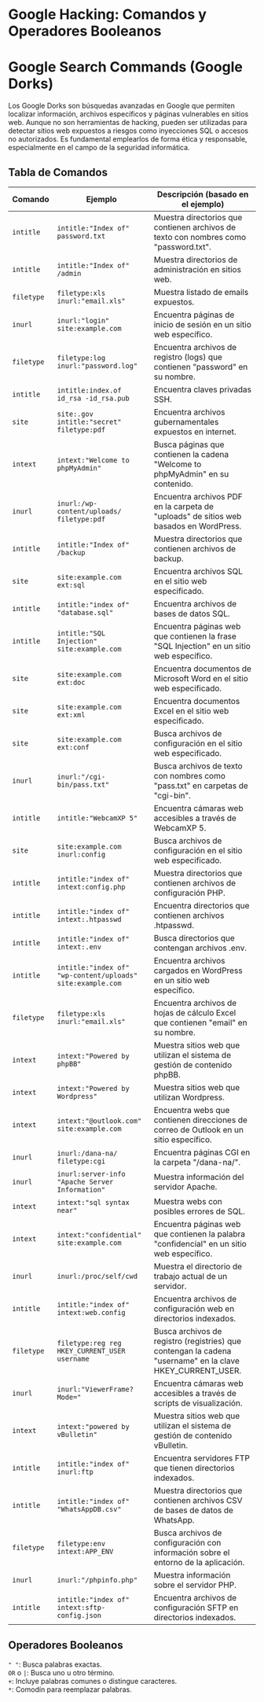 # Google Hacking: Comandos y Operadores Booleanos

# Google Search Commands (Google Dorks)
Los Google Dorks son búsquedas avanzadas en Google que permiten localizar información, archivos específicos y páginas vulnerables en sitios web. Aunque no son herramientas de hacking, pueden ser utilizadas para detectar sitios web expuestos a riesgos como inyecciones SQL o accesos no autorizados. Es fundamental emplearlos de forma ética y responsable, especialmente en el campo de la seguridad informática.

## Tabla de Comandos

| Comando | Ejemplo | Descripción (basado en el ejemplo) |
|---------|---------|------------------------------------|
| `intitle` | `intitle:"Index of" password.txt` | Muestra directorios que contienen archivos de texto con nombres como "password.txt". |
| `intitle` | `intitle:"Index of" /admin` | Muestra directorios de administración en sitios web. |
| `filetype` | `filetype:xls inurl:"email.xls"` | Muestra listado de emails expuestos. |
| `inurl` | `inurl:"login" site:example.com` | Encuentra páginas de inicio de sesión en un sitio web específico. |
| `filetype` | `filetype:log inurl:"password.log"` | Encuentra archivos de registro (logs) que contienen "password" en su nombre. |
| `intitle` | `intitle:index.of id_rsa -id_rsa.pub` | Encuentra claves privadas SSH. |
| `site` | `site:.gov intitle:"secret" filetype:pdf` | Encuentra archivos gubernamentales expuestos en internet. |
| `intext` | `intext:"Welcome to phpMyAdmin"` | Busca páginas que contienen la cadena "Welcome to phpMyAdmin" en su contenido. |
| `inurl` | `inurl:/wp-content/uploads/ filetype:pdf` | Encuentra archivos PDF en la carpeta de "uploads" de sitios web basados en WordPress. |
| `intitle` | `intitle:"Index of" /backup` | Muestra directorios que contienen archivos de backup. |
| `site` | `site:example.com ext:sql` | Encuentra archivos SQL en el sitio web especificado. |
| `intitle` | `intitle:"index of" "database.sql"` | Encuentra archivos de bases de datos SQL. |
| `intitle` | `intitle:"SQL Injection" site:example.com` | Encuentra páginas web que contienen la frase "SQL Injection" en un sitio web específico. |
| `site` | `site:example.com ext:doc` | Encuentra documentos de Microsoft Word en el sitio web especificado. |
| `site` | `site:example.com ext:xml` | Encuentra documentos Excel en el sitio web especificado. |
| `site` | `site:example.com ext:conf` | Busca archivos de configuración en el sitio web especificado. |
| `inurl` | `inurl:"/cgi-bin/pass.txt"` | Busca archivos de texto con nombres como "pass.txt" en carpetas de "cgi-bin". |
| `intitle` | `intitle:"WebcamXP 5"` | Encuentra cámaras web accesibles a través de WebcamXP 5. |
| `site` | `site:example.com inurl:config` | Busca archivos de configuración en el sitio web especificado. |
| `intitle` | `intitle:"index of" intext:config.php` | Muestra directorios que contienen archivos de configuración PHP. |
| `intitle` | `intitle:"index of" intext:.htpasswd` | Encuentra directorios que contienen archivos .htpasswd. |
| `intitle` | `intitle:"index of" intext:.env` | Busca directorios que contengan archivos .env. |
| `intitle` | `intitle:"index of" "wp-content/uploads" site:example.com` | Encuentra archivos cargados en WordPress en un sitio web específico. |
| `filetype` | `filetype:xls inurl:"email.xls"` | Encuentra archivos de hojas de cálculo Excel que contienen "email" en su nombre. |
| `intext` | `intext:"Powered by phpBB"` | Muestra sitios web que utilizan el sistema de gestión de contenido phpBB. |
| `intext` | `intext:"Powered by Wordpress"` | Muestra sitios web que utilizan Wordpress. |
| `intext` | `intext:"@outlook.com" site:example.com` | Encuentra webs que contienen direcciones de correo de Outlook en un sitio específico. |
| `inurl` | `inurl:/dana-na/ filetype:cgi` | Encuentra páginas CGI en la carpeta "/dana-na/". |
| `inurl` | `inurl:server-info "Apache Server Information"` | Muestra información del servidor Apache. |
| `intext` | `intext:"sql syntax near"` | Muestra webs con posibles errores de SQL. |
| `intext` | `intext:"confidential" site:example.com` | Encuentra páginas web que contienen la palabra "confidencial" en un sitio web específico. |
| `inurl` | `inurl:/proc/self/cwd` | Muestra el directorio de trabajo actual de un servidor. |
| `intitle` | `intitle:"index of" intext:web.config` | Encuentra archivos de configuración web en directorios indexados. |
| `filetype` | `filetype:reg reg HKEY_CURRENT_USER username` | Busca archivos de registro (registries) que contengan la cadena "username" en la clave HKEY_CURRENT_USER. |
| `inurl` | `inurl:"ViewerFrame?Mode="` | Encuentra cámaras web accesibles a través de scripts de visualización. |
| `intext` | `intext:"powered by vBulletin"` | Muestra sitios web que utilizan el sistema de gestión de contenido vBulletin. |
| `intitle` | `intitle:"index of" inurl:ftp` | Encuentra servidores FTP que tienen directorios indexados. |
| `intitle` | `intitle:"index of" "WhatsAppDB.csv"` | Muestra directorios que contienen archivos CSV de bases de datos de WhatsApp. |
| `filetype` | `filetype:env intext:APP_ENV` | Busca archivos de configuración con información sobre el entorno de la aplicación. |
| `inurl` | `inurl:"/phpinfo.php"` | Muestra información sobre el servidor PHP. |
| `intitle` | `intitle:"index of" intext:sftp-config.json` | Encuentra archivos de configuración SFTP en directorios indexados. |



## Operadores Booleanos

`" "`: Busca palabras exactas.  
`OR` o `|`: Busca uno u otro término.  
`+`: Incluye palabras comunes o distingue caracteres.  
`*`: Comodín para reemplazar palabras.
